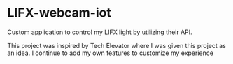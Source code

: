 # LIFX-webcam-iot
Custom application to control my LIFX light by utilizing their API.

This project was inspired by Tech Elevator where I was given this project as an idea. I continue to add my own features to customize my experience 
